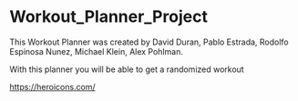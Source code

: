 # Workout_Planner_Project

This Workout Planner was created by David Duran, Pablo Estrada, Rodolfo Espinosa Nunez, Michael Klein, Alex Pohlman.

With this planner you will be able to get a randomized workout


https://heroicons.com/